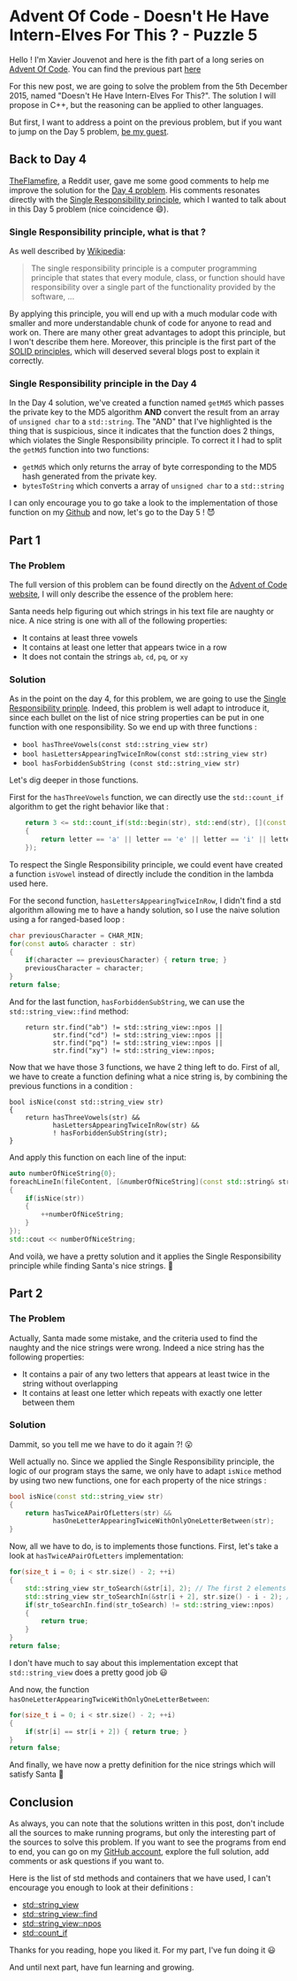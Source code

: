 # Advent Of Code - Doesn't He Have Intern-Elves For This ? - Puzzle 5

Hello ! I'm Xavier Jouvenot and here is the fith part of a long series on [Advent Of Code](https://adventofcode.com). You can find the previous part [here](2019-06-21-AdventOfCode2015-Day4-The-Ideal-Stocking-Stuffer.md)

For this new post, we are going to solve the problem from the 5th December 2015, named "Doesn't He Have Intern-Elves For This?".
The solution I will propose in C++, but the reasoning can be applied to other languages.

But first, I want to address a point on the previous problem, but if you want to jump on the Day 5 problem, [be my guest](#Part1).

## Back to Day 4

[TheFlamefire](https://www.reddit.com/user/TheFlamefire/), a Reddit user, gave me some good comments to help me improve the solution for the [Day 4 problem](2019-06-21-AdventOfCode2015-Day4-The-Ideal-Stocking-Stuffer.md). His comments resonates directly with the [Single Responsibility principle](https://en.wikipedia.org/wiki/Single_responsibility_principle), which I wanted to talk about in this Day 5 problem (nice coincidence 😄).

### Single Responsibility principle, what is that ?

As well described by [Wikipedia](https://en.wikipedia.org/wiki/Single_responsibility_principle):

> The single responsibility principle is a computer programming principle that states that every module, class, or function should have responsibility over a single part of the functionality provided by the software, ...

By applying this principle, you will end up with a much modular code with smaller and more understandable chunk of code for anyone to read and work on. There are many other great advantages to adopt this principle, but I won't describe them here. Moreover, this principle is the first part of the [SOLID principles](https://en.wikipedia.org/wiki/SOLID), which will deserved several blogs post to explain it correctly.

### Single Responsibility principle in the Day 4

In the Day 4 solution, we've created a function named `getMd5` which passes the private key to the MD5 algorithm **AND** convert the result from an array of `unsigned char` to a `std::string`. The "AND" that I've highlighted is the thing that is suspicious, since it indicates that the function does 2 things, which violates the Single Responsibility principle. To correct it I had to split the `getMd5` function into two functions:

- `getMd5` which only returns the array of byte corresponding to the MD5 hash generated from the private key.
- `bytesToString` which converts a array of `unsigned char` to a `std::string`

I can only encourage you to go take a look to the implementation of those function on my [Github](https://github.com/Xav83/AdventOfCode/tree/2015.05/2015/Day4) and now, let's go to the Day 5 ! 😈

## Part 1

### The Problem

The full version of this problem can be found directly on the [Advent of Code website](https://adventofcode.com/2015/day/5), I will only describe the essence of the problem here:

Santa needs help figuring out which strings in his text file are naughty or nice.
A nice string is one with all of the following properties:

- It contains at least three vowels
- It contains at least one letter that appears twice in a row
- It does not contain the strings `ab`, `cd`, `pq`, or `xy`

### Solution

As in the point on the day 4, for this problem, we are going to use the [Single Responsibility prinple](https://en.wikipedia.org/wiki/Single_responsibility_principle). Indeed, this problem is well adapt to introduce it, since each bullet on the list of nice string properties can be put in one function with one responsibility. So we end up with three functions :

- `bool hasThreeVowels(const std::string_view str)`
- `bool hasLettersAppearingTwiceInRow(const std::string_view str)`
- `bool hasForbiddenSubString (const std::string_view str)`

Let's dig deeper in those functions.

First for the `hasThreeVowels` function, we can directly use the `std::count_if` algorithm to get the right behavior like that : 

```c++
    return 3 <= std::count_if(std::begin(str), std::end(str), [](const auto& letter)
    {
        return letter == 'a' || letter == 'e' || letter == 'i' || letter == 'o' ||letter == 'u';
    });
```

To respect the Single Responsibility principle, we could event have created a function `isVowel` instead of directly include the condition in the lambda used here.

For the second function, `hasLettersAppearingTwiceInRow`, I didn't find a std algorithm allowing me to have a handy solution, so I use the naive solution using a for ranged-based loop :

```c++
char previousCharacter = CHAR_MIN;
for(const auto& character : str)
{
    if(character == previousCharacter) { return true; }
    previousCharacter = character;
}
return false;
```

And for the last function, `hasForbiddenSubString`, we can use the `std::string_view::find` method:
```
    return str.find("ab") != std::string_view::npos ||
           str.find("cd") != std::string_view::npos ||
           str.find("pq") != std::string_view::npos ||
           str.find("xy") != std::string_view::npos;
```

Now that we have those 3 functions, we have 2 thing left to do.
First of all, we have to create a function defining what a nice string is, by combining the previous functions in a condition :
```
bool isNice(const std::string_view str)
{
    return hasThreeVowels(str) &&
           hasLettersAppearingTwiceInRow(str) &&
           ! hasForbiddenSubString(str);
}
```

And apply this function on each line of the input:
```c++
auto numberOfNiceString{0};
foreachLineIn(fileContent, [&numberOfNiceString](const std::string& str)
{
    if(isNice(str))
    {
        ++numberOfNiceString;
    }
});
std::cout << numberOfNiceString;
```

And voilà, we have a pretty solution and it applies the Single Responsibility principle while finding Santa's nice strings. 👼

## Part 2

### The Problem

Actually, Santa made some mistake, and the criteria used to find the naughty and the nice strings were wrong. Indeed a nice string has the following properties:

- It contains a pair of any two letters that appears at least twice in the string without overlapping
- It contains at least one letter which repeats with exactly one letter between them

### Solution

Dammit, so you tell me we have to do it again ?! 😮

Well actually no. Since we applied the Single Responsibility principle, the logic of our program stays the same, we only have to adapt `isNice` method by using two new functions, one for each property of the nice strings :
```c++
bool isNice(const std::string_view str)
{
    return hasTwiceAPairOfLetters(str) &&     
           hasOneLetterAppearingTwiceWithOnlyOneLetterBetween(str);
}
```

Now, all we have to do, is to implements those functions.
First, let's take a look at `hasTwiceAPairOfLetters` implementation:

```c++
for(size_t i = 0; i < str.size() - 2; ++i)
{
    std::string_view str_toSearch(&str[i], 2); // The first 2 elements of the string
    std::string_view str_toSearchIn(&str[i + 2], str.size() - i - 2); // The rest of the string
    if(str_toSearchIn.find(str_toSearch) != std::string_view::npos)
    {
        return true;
    }
}
return false;
```

I don't have much to say about this implementation except that `std::string_view` does a pretty good job 😃

And now, the function `hasOneLetterAppearingTwiceWithOnlyOneLetterBetween`: 
```c++
for(size_t i = 0; i < str.size() - 2; ++i)
{
    if(str[i] == str[i + 2]) { return true; }
}
return false;
```

And finally, we have now a pretty definition for the nice strings which will satisfy Santa 🎅

## Conclusion

As always, you can note that the solutions written in this post, don't include all the sources to make running programs, but only the interesting part of the sources to solve this problem.
If you want to see the programs from end to end, you can go on my [GitHub account](https://github.com/Xav83/AdventOfCode/tree/2015.05/2015/Day5), explore the full solution, add comments or ask questions if you want to.

Here is the list of std methods and containers that we have used, I can't encourage you enough to look at their definitions :

- [std::string_view](https://en.cppreference.com/w/cpp/string/basic_string_view)
- [std::string_view::find](https://en.cppreference.com/w/cpp/string/basic_string_view/find)
- [std::string_view::npos](https://en.cppreference.com/w/cpp/string/basic_string_view/npos)
- [std::count_if](https://en.cppreference.com/w/cpp/algorithm/count)

Thanks for you reading, hope you liked it. For my part, I've fun doing it 😃

And until next part, have fun learning and growing.
